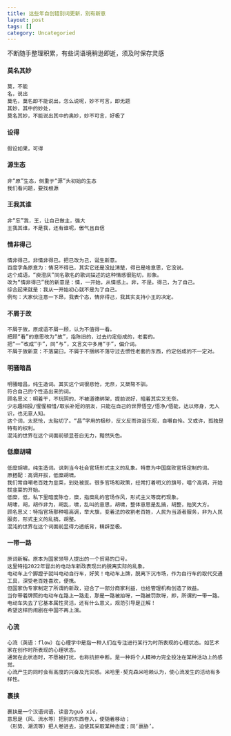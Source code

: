 ```yaml
---
title: 这些年自创错别词更新，别有新意
layout: post
tags: []
category: Uncategoried
---
```

不断随手整理积累，有些词语境稍逊即逝，须及时保存灵感
#### 莫名其妙
	莫，不能
	名，说出
	莫名，莫名即不能说出，怎么说呢，妙不可言，即无题
	其妙，其中的妙处，
	莫名其妙，不能说出其中的奥妙，妙不可言，好极了
	
#### 设得  
	假设如果，可得  

#### 源生态  
	非“原”生态，侧重于“源”头初始的生态
	我们看问题，要找根源  
	
#### 王我其谁
	非“忘”我，王，让自己做主，强大
	王我其谁，不是我，还有谁呢，傲气且自信
	
#### 情非得己
	情非得己，非情非得已。把已改为己，诞生新意。
	百度字条原意为：情况不得已，其实它还是没扯清楚，得已是啥意思，它没说。
	这个成语，“庾澄庆”同名歌名的歌词描述的这种情感很贴切，形象。
	改为“情非得已”我的新意是：情，一开始，从情感上。非，不是。得己，为了自己。
	综合起来就是：我从一开始初心就不是为了自己。
	例句：大家伙注意一下昂，我表个态，情非得己，我其实支持小王的决定。
	
#### 不屑于故
	不屑于故，原成语不屑一顾，认为不值得一看。
	把顾“看”的意思改为“故”，指陈旧的，过去约定俗成的，老套的。
	把“一”改成“于”，同“与”，文言文中多用“于”，偏介词。
	不屑于故新意：不落窠臼，不屑于不捆绑不落守过去惯性老套的东西，约定俗成的不一定对。
	
#### 明骚暗昌
	明骚暗昌，纯生造词。其实这个词很悲怆，无奈，又桀骜不驯。
	符合自己的个性造出来的词。
	顾名思义：明着干，不玩阴的，不被道德绑架，提前说好，暗着其实又无奈。
	少志趣相投/惺惺相惜/取长补短的朋友，只能在自己的世界悟空/悟净/悟能，达以修身，无人识，也无意人知。
	这个词，太悲怆，太贴切了。“昌”字用的极秒，反义反而诙谐乐观，自嘲自怜。又或许，孤独是特有的权利。
	混沌的世界在这个词面前顿显苍白无力，黯然失色。
	
#### 低糜胡啸
	低糜胡啸，纯生造词。讽刺当今社会官场形式主义的乱象。特意为中国腐败官场定制的词。
	原搭配：高调开拔，低糜胡啸。
	我们常自嘲老百姓为韭菜，到处被拔。很多官场和政策，经常打着明义的旗号，唱个高调，开始拔韭菜的开始。
	低糜，低，私下里暗度陈仓，糜，指糜乱的官场作风，形式主义等腐朽现象。
	胡啸，胡，胡作非为，胡乱，啸，乱叫的意思，胡啸，整体意思是乱搞，胡整，贻笑大方。
	顾名思义：特指官场那种唱高调，举大旗，变着法的收割老百姓，人民为当道者服务，非为人民服务，形式主义的乱搞，胡整。
	混沌的世界在这个词面前显得力透纸背，精辟至极。
	
#### 一带一路
	原词新解。原本为国家领导人提出的一个贸易的口号。
	这里特指2022年冒出的电动车新政表现出的脱离实际的乱象。
	电动车上个脚蹬子就叫电动自行车，好笑！电动车上牌，脱离下沉市场，作为自行车的取代交通工具，深受老百姓喜欢，便携。
	但国家伪专家制定了所谓的新政，迎合了一部分商家利益，也给管理机构创造了效益。
	当你带着牌照的电动车在路上一路走，那是一路被拍呀，一路被罚款呀，即，所谓的一带一路。
	电动车失去了它基本属性灵活，还有什么意义，规范引导是正解！
	希望这样的闹剧在中国不再上演。
	
#### 心流
	心流（英语：flow）在心理学中是指一种人们在专注进行某行为时所表现的心理状态。如艺术家在创作时所表现的心理状态。
	通常在此状态时，不愿被打扰，也称抗拒中断。是一种将个人精神力完全投注在某种活动上的感觉。
	心流产生的同时会有高度的兴奋及充实感。米哈里·契克森米哈赖认为，使心流发生的活动有多样性。
	
#### 裹挟
	裹挟是一个汉语词语，读音为guǒ xié，
	意思是（风、流水等）把别的东西卷入，使随着移动；
	（形势、潮流等）把人卷进去，迫使其采取某种态度；同‘裹胁’。